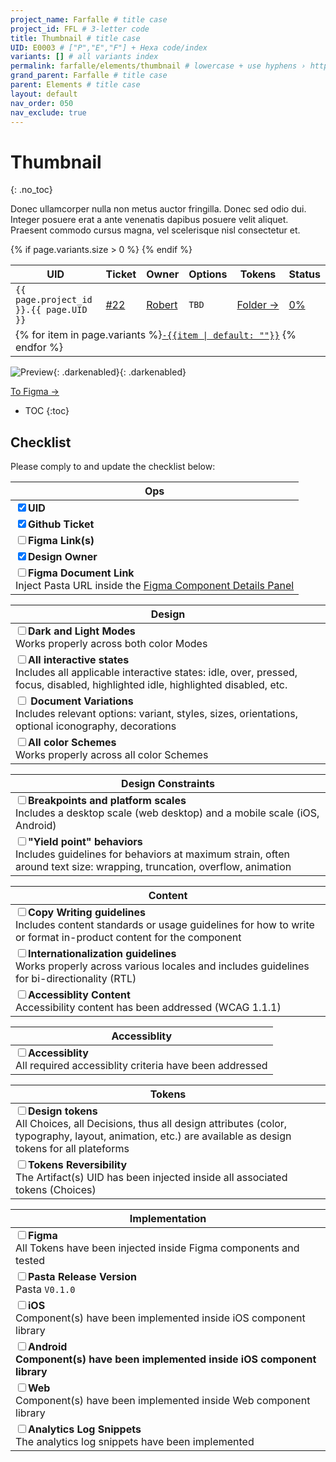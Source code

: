 ```yaml
---
project_name: Farfalle # title case
project_id: FFL # 3-letter code
title: Thumbnail # title case
UID: E0003 # ["P","E","F"] + Hexa code/index
variants: [] # all variants index
permalink: farfalle/elements/thumbnail # lowercase + use hyphens › https://tinyurl.com/27kmc4rb
grand_parent: Farfalle # title case
parent: Elements # title case
layout: default
nav_order: 050
nav_exclude: true
---
```


<!-- Set the choices and nomenclature for token naming -->
<!-- ⚠️ WARNING: NEVER USE COMMENTS INSIDE SCRIPT TAGS -->
<script>
  const superChoices =  {
    "dimensions": {
      "breakpoints": {
        "options": {
          "s": {
            "value": 480
          },
          "m": {
            "value": 768
          },
          "l": {
            "value": 1024
          },
          "xl": {
            "value": 1920
          }
        },
        "description": "",
        "type": "other",
        "kingdom": "TKUI_C",
        "category": "breakpoints",
        "group": "breakpoints"
      },
      "factors": {
        "options": {
          "F1": {
            "value": 1
          },
          "F2": {
            "value": 1
          },
          "F3": {
            "value": 1
          },
          "F4": {
            "value": 1
          },
          "F5": {
            "value": 2
          }
        },
        "description": "",
        "type": "other",
        "kingdom": "TKUI_C",
        "category": "factors",
        "group": "factors"
      },
      "scale": {
        "value": {
          "base": 2,
          "ratio": 2,
          "baseIndex": 400,
          "scaleStems": ["geoA" , "arithA", "arithB"]
        },
        "description": "",
        "type": "other",
        "kingdom": "TKUI_M",
        "category": "scales",
        "group": "scales"
      },
      "spaces": {
        "options": {
          "none": {
            "value": 0
          },
          "xs": {
            "value": "YPL.FFL.TKUI_M.scales.arithA.200"
          },
          "s": {
            "value": "YPL.FFL.TKUI_M.scales.arithA.400"
          },
          "sm": {
            "value": "YPL.FFL.TKUI_M.scales.arithA.600"
          },
          "m": {
            "value": "YPL.FFL.TKUI_M.scales.arithA.800"
          },
          "ml": {
            "value": "YPL.FFL.TKUI_M.scales.arithA.1000"
          },
          "l": {
            "value": "YPL.FFL.TKUI_M.scales.arithA.1200"
          },
          "xl": {
            "value": "YPL.FFL.TKUI_M.scales.arithA.1600"
          },
          "xxl": {
            "value": "YPL.FFL.TKUI_M.scales.arithA.1800"
          }
        },
        "description": "",
        "type": "spacing",
        "kingdom": "TKUI_C",
        "category": "spaces",
        "group": "spaces"
      },
      "staticSizes": {
        "options": {
          "nano": {
            "000": {
              "value": 0
            },
            "100": {
              "value": 1
            },
            "200": {
              "value": 2
            },
            "300": {
              "value": 3
            },
            "400": {
              "value": 4
            }
          },
          "micro": {
            "100": {
              "value": "YPL.FFL.TKUI_M.scales.arithA.100"
            },
            "200": {
              "value": "YPL.FFL.TKUI_M.scales.arithA.200"
            },
            "300": {
              "value": "YPL.FFL.TKUI_M.scales.arithA.300"
            },
            "400": {
              "value": "YPL.FFL.TKUI_M.scales.arithA.400"
            },
            "500": {
              "value": "YPL.FFL.TKUI_M.scales.arithA.500"
            },
            "600": {
              "value": "YPL.FFL.TKUI_M.scales.arithA.600"
            },
            "700": {
              "value": "YPL.FFL.TKUI_M.scales.arithA.700"
            },
            "800": {
              "value": "YPL.FFL.TKUI_M.scales.arithA.800"
            },
            "900": {
              "value": "YPL.FFL.TKUI_M.scales.arithA.900"
            },
            "1000": {
              "value": "YPL.FFL.TKUI_M.scales.arithA.1000"
            },
            "1100": {
              "value": "YPL.FFL.TKUI_M.scales.arithA.1100"
            },
            "1200": {
              "value": "YPL.FFL.TKUI_M.scales.arithA.1200"
            },
            "1300": {
              "value": "YPL.FFL.TKUI_M.scales.arithA.1300"
            },
            "1400": {
              "value": "YPL.FFL.TKUI_M.scales.arithA.1400"
            },
            "1500": {
              "value": "YPL.FFL.TKUI_M.scales.arithA.1500"
            },
            "1600": {
              "value": "YPL.FFL.TKUI_M.scales.arithA.1600"
            }
          },
          "macro": {
            "100": {
              "value": "YPL.FFL.TKUI_M.scales.arithB.100"
            },
            "200": {
              "value": "YPL.FFL.TKUI_M.scales.arithB.200"
            },
            "300": {
              "value": "YPL.FFL.TKUI_M.scales.arithB.300"
            },
            "400": {
              "value": "YPL.FFL.TKUI_M.scales.arithB.700"
            },
            "500": {
              "value": "YPL.FFL.TKUI_M.scales.arithB.1200"
            },
            "600": {
              "value": "YPL.FFL.TKUI_M.scales.arithB.1500"
            },
            "700": {
              "value": "YPL.FFL.TKUI_M.scales.arithB.2600"
            },
            "800": {
              "value": "YPL.FFL.TKUI_M.scales.arithB.2800"
            },
            "900": {
              "value": "YPL.FFL.TKUI_M.scales.arithB.3100"
            },
            "1000": {
              "value": "YPL.FFL.TKUI_M.scales.arithB.4700"
            },
            "1100": {
              "value": "YPL.FFL.TKUI_M.scales.arithB.6300"
            }
          }
        },
        "description": "",
        "type": "sizing",
        "kingdom": "TKUI_C",
        "category": "sizes",
        "group": "staticSizes"
      }
    },
    "typography": {},
    "color": {}
  };

  const nomenclatureOptions = {
    namespace: 'YPL',
    project: '{{ page.project_id }}'
  };

  const overrideOptions = {
    "YPL.FFL.TKUI_M.scales.arithA.2000": {
      "value": 40,
      "description": "",
      "type": "other",
      "group": "scales"
    },
    "YPL.FFL.TKUI_C.sizes.micro.1700": {
      "value": "YPL.FFL.TKUI_M.scales.arithA.2000",
      "description": "",
      "type": "sizing",
      "group": "sizes"
    },
    "YPL.FFL.TKUI_C.percents.s": {
      "value": 0.33,
      "description": "",
      "type": "sizing",
      "group": "percents"
    },
    "YPL.FFL.TKUI_C.percents.m": {
      "value": 0.50,
      "description": "",
      "type": "sizing",
      "group": "percents"
    },
    "YPL.FFL.TKUI_C.percents.ml": {
      "value": 0.66,
      "description": "",
      "type": "sizing",
      "group": "percents"
    },
    "YPL.FFL.TKUI_C.percents.l": {
      "value": 0.75,
      "description": "",
      "type": "sizing",
      "group": "percents"
    },
    "YPL.FFL.TKUI_C.percents.xl": {
      "value": 0.85,
      "description": "",
      "type": "sizing",
      "group": "percents"
    },
    "YPL.FFL.TKUI_C.percents.full": {
      "value": 1,
      "description": "",
      "type": "sizing",
      "group": "percents"
    },
    "YPL.TEST.textSizeFactor": {
      "value": 1,
      "description": "Inject this factor into Typography Sizes Choices. It's used to blow font sizes up to test compliancy with WCAG 1.4.4 · Remove it once in β release",
      "type": "test"
    },
    "YPL.FFL.TKUI_C.colors.white": {
      "value": "#ffffff",
      "description": "",
      "type": "color",
      "group": "colors"
    },
    "YPL.FFL.TKUI_C.colors.black": {
      "value": "#000000",
      "description": "",
      "type": "color",
      "group": "colors"
    },
    "YPL.FFL.TKUI_C.colors.grey.100": {
      "value": "#f5f5f5",
      "description": "",
      "type": "color",
      "group": "colors"
    },
    "YPL.FFL.TKUI_C.colors.grey.200": {
      "value": "#E3E3E3",
      "description": "",
      "type": "color",
      "group": "colors"
    },
    "YPL.FFL.TKUI_C.colors.grey.300": {
      "value": "#BABABA",
      "description": "",
      "type": "color",
      "group": "colors"
    },
    "YPL.FFL.TKUI_C.colors.grey.500": {
      "value": "#707070",
      "description": "",
      "type": "color",
      "group": "colors"
    },
    "YPL.FFL.TKUI_C.colors.grey.700": {
      "value": "#4A4A4A",
      "description": "",
      "type": "color",
      "group": "colors"
    },
    "YPL.FFL.TKUI_C.colors.grey.900": {
      "value": "#242424",
      "description": "",
      "type": "color",
      "group": "colors"
    },
    "YPL.FFL.TKUI_C.colors.teal.300": {
      "value": "#4BB9B3",
      "description": "",
      "type": "color",
      "group": "colors"
    },
    "YPL.FFL.TKUI_C.colors.teal.400": {
      "value": "#3A9691",
      "description": "",
      "type": "color",
      "group": "colors"
    },
    "YPL.FFL.TKUI_C.colors.teal.500": {
      "value": "#2C726E",
      "description": "",
      "type": "color",
      "group": "colors"
    },
    "YPL.FFL.TKUI_C.colors.orange.300": {
      "value": "#E77F4B",
      "description": "",
      "type": "color",
      "group": "colors"
    },
    "YPL.FFL.TKUI_C.colors.orange.400": {
      "value": "#E05F1F",
      "description": "",
      "type": "color",
      "group": "colors"
    },
    "YPL.FFL.TKUI_C.colors.orange.500": {
      "value": "#B44B18",
      "description": "",
      "type": "color",
      "group": "colors"
    },
    "YPL.FFL.TKUI_C.gradients.overlay.black.BL_TR": {
      "value": "linear-gradient(64deg, YPL.FFL.TKUI_C.colors.black 0%, YPL.FFL.TKUI_C.colors.black 100%)",
      "description": "",
      "type": "color",
      "group": "gradients"
    },
    "YPL.FFL.TKUI_C.gradients.overlay.black.TL_BR": {
      "value": "linear-gradient(116deg, YPL.FFL.TKUI_C.colors.black 0%, YPL.FFL.TKUI_C.colors.black 100%)",
      "description": "",
      "type": "color",
      "group": "gradients"
    },
    "YPL.FFL.TKUI_C.typo.europa.familyName.light": {
      "value": "Europa-Light",
      "description": "",
      "type": "fontFamilies",
      "group": "typo"
    },
    "YPL.FFL.TKUI_C.typo.europa.familyName.regular": {
      "value": "Europa-Regular",
      "description": "",
      "type": "fontFamilies",
      "group": "typo"
    },
    "YPL.FFL.TKUI_C.typo.europa.familyName.bold": {
      "value": "Europa-Bold",
      "description": "",
      "type": "fontFamilies",
      "group": "typo"
    },
    "YPL.FFL.TKUI_C.typo.europa.leadingRatio.s": {
      "value": 1.2,
      "description": "",
      "type": "lineHeights",
      "group": "typo"
    },
    "YPL.FFL.TKUI_C.typo.europa.leadingRatio.m": {
      "value": 1.4,
      "description": "",
      "type": "lineHeights",
      "group": "typo"
    },
    "YPL.FFL.TKUI_C.typo.europa.leadingRatio.l": {
      "value": 1.5,
      "description": "",
      "type": "lineHeights",
      "group": "typo"
    },
    "YPL.FFL.TKUI_M.typo.europa.eyebrow.regular.size": {
      "value": "YPL.FFL.TKUI_C.sizes.micro.600 * YPL.TEST.textSizeFactor",
      "description": "",
      "type": "fontSizes",
      "group": "typo"
    },
    "YPL.FFL.TKUI_M.typo.europa.eyebrow.small.size": {
      "value": "YPL.FFL.TKUI_C.sizes.micro.500 * YPL.TEST.textSizeFactor",
      "description": "",
      "type": "fontSizes",
      "group": "typo"
    },
    "YPL.FFL.TKUI_M.typo.europa.caption.regular.size": {
      "value": "YPL.FFL.TKUI_C.sizes.micro.600 * YPL.TEST.textSizeFactor",
      "description": "",
      "type": "fontSizes",
      "group": "typo"
    },
    "YPL.FFL.TKUI_M.typo.europa.caption.strong.size": {
      "value": "YPL.FFL.TKUI_C.sizes.micro.600 * YPL.TEST.textSizeFactor",
      "description": "",
      "type": "fontSizes",
      "group": "typo"
    },
    "YPL.FFL.TKUI_M.typo.europa.ps.regular.size": {
      "value": "YPL.FFL.TKUI_C.sizes.micro.700 * YPL.TEST.textSizeFactor",
      "description": "",
      "type": "fontSizes",
      "group": "typo"
    },
    "YPL.FFL.TKUI_M.typo.europa.ps.strong.size": {
      "value": "YPL.FFL.TKUI_C.sizes.micro.700 * YPL.TEST.textSizeFactor",
      "description": "",
      "type": "fontSizes",
      "group": "typo"
    },
    "YPL.FFL.TKUI_M.typo.europa.p.regular.size": {
      "value": "YPL.FFL.TKUI_C.sizes.micro.800 * YPL.TEST.textSizeFactor",
      "description": "",
      "type": "fontSizes",
      "group": "typo"
    },
    "YPL.FFL.TKUI_M.typo.europa.p.strong.size": {
      "value": "YPL.FFL.TKUI_C.sizes.micro.800 * YPL.TEST.textSizeFactor",
      "description": "",
      "type": "fontSizes",
      "group": "typo"
    },
    "YPL.FFL.TKUI_M.typo.europa.h8.size": {
      "value": "YPL.FFL.TKUI_C.sizes.micro.700 * YPL.TEST.textSizeFactor",
      "description": "",
      "type": "fontSizes",
      "group": "typo"
    },
    "YPL.FFL.TKUI_M.typo.europa.h7.size": {
      "value": "YPL.FFL.TKUI_C.sizes.micro.900 * YPL.TEST.textSizeFactor",
      "description": "",
      "type": "fontSizes",
      "group": "typo"
    },
    "YPL.FFL.TKUI_M.typo.europa.h6.size": {
      "value": "YPL.FFL.TKUI_C.sizes.micro.1000 * YPL.TEST.textSizeFactor",
      "description": "",
      "type": "fontSizes",
      "group": "typo"
    },
    "YPL.FFL.TKUI_M.typo.europa.h5.size": {
      "value": "YPL.FFL.TKUI_C.sizes.micro.1200 * YPL.TEST.textSizeFactor",
      "description": "",
      "type": "fontSizes",
      "group": "typo"
    },
    "YPL.FFL.TKUI_M.typo.europa.h4.size": {
      "value": "YPL.FFL.TKUI_C.sizes.micro.1400 * YPL.TEST.textSizeFactor",
      "description": "",
      "type": "fontSizes",
      "group": "typo"
    },
    "YPL.FFL.TKUI_M.typo.europa.h3.size": {
      "value": "YPL.FFL.TKUI_C.sizes.micro.1600 * YPL.TEST.textSizeFactor",
      "description": "",
      "type": "fontSizes",
      "group": "typo"
    },
    "YPL.FFL.TKUI_M.typo.europa.h2.size": {
      "value": "YPL.FFL.TKUI_C.sizes.micro.1700 * YPL.TEST.textSizeFactor",
      "description": "",
      "type": "fontSizes",
      "group": "typo"
    },
    "YPL.FFL.TKUI_M.typo.europa.h1.size": {
      "value": "YPL.FFL.TKUI_C.sizes.macro.200 * YPL.TEST.textSizeFactor",
      "description": "",
      "type": "fontSizes",
      "group": "typo"
    },
    "YPL.FFL.TKUI_M.typo.europa.eyebrow.regular.leading": {
      "value": 18,
      "description": "FIXME",
      "type": "lineHeights",
      "group": "typo"
    },
    "YPL.FFL.TKUI_M.typo.europa.eyebrow.small.leading": {
      "value": 14,
      "description": "FIXME",
      "type": "lineHeights",
      "group": "typo"
    },
    "YPL.FFL.TKUI_M.typo.europa.caption.regular.leading": {
      "value": 18,
      "description": "FIXME",
      "type": "lineHeights",
      "group": "typo"
    },
    "YPL.FFL.TKUI_M.typo.europa.caption.strong.leading": {
      "value": 18,
      "description": "FIXME",
      "type": "lineHeights",
      "group": "typo"
    },
    "YPL.FFL.TKUI_M.typo.europa.ps.regular.leading": {
      "value": "YPL.FFL.TKUI_C.sizes.micro.700 * YPL.FFL.TKUI_C.typo.europa.leadingRatio.s",
      "description": "",
      "type": "lineHeights",
      "group": "typo"
    },
    "YPL.FFL.TKUI_M.typo.europa.ps.strong.leading": {
      "value": "YPL.FFL.TKUI_C.sizes.micro.700 * YPL.FFL.TKUI_C.typo.europa.leadingRatio.s",
      "description": "",
      "type": "lineHeights",
      "group": "typo"
    },
    "YPL.FFL.TKUI_M.typo.europa.p.regular.leading": {
      "value": "YPL.FFL.TKUI_C.sizes.micro.800 * YPL.FFL.TKUI_C.typo.europa.leadingRatio.s",
      "description": "",
      "type": "lineHeights",
      "group": "typo"
    },
    "YPL.FFL.TKUI_M.typo.europa.p.strong.leading": {
      "value": "YPL.FFL.TKUI_C.sizes.micro.800 * YPL.FFL.TKUI_C.typo.europa.leadingRatio.s",
      "description": "",
      "type": "lineHeights",
      "group": "typo"
    },
    "YPL.FFL.TKUI_M.typo.europa.h8.leading": {
      "value": "YPL.FFL.TKUI_C.sizes.micro.700 * YPL.FFL.TKUI_C.typo.europa.leadingRatio.s",
      "description": "",
      "type": "lineHeights",
      "group": "typo"
    },
    "YPL.FFL.TKUI_M.typo.europa.h7.leading": {
      "value": "YPL.FFL.TKUI_C.sizes.micro.900 * YPL.FFL.TKUI_C.typo.europa.leadingRatio.s",
      "description": "",
      "type": "lineHeights",
      "group": "typo"
    },
    "YPL.FFL.TKUI_M.typo.europa.h6.leading": {
      "value": "YPL.FFL.TKUI_C.sizes.micro.1000 * YPL.FFL.TKUI_C.typo.europa.leadingRatio.s",
      "description": "",
      "type": "lineHeights",
      "group": "typo"
    },
    "YPL.FFL.TKUI_M.typo.europa.h5.leading": {
      "value": "YPL.FFL.TKUI_C.sizes.micro.1200 * YPL.FFL.TKUI_C.typo.europa.leadingRatio.s",
      "description": "",
      "type": "lineHeights",
      "group": "typo"
    },
    "YPL.FFL.TKUI_M.typo.europa.h4.leading": {
      "value": "YPL.FFL.TKUI_C.sizes.micro.1400 * YPL.FFL.TKUI_C.typo.europa.leadingRatio.s",
      "description": "",
      "type": "lineHeights",
      "group": "typo"
    },
    "YPL.FFL.TKUI_M.typo.europa.h3.leading": {
      "value": "YPL.FFL.TKUI_C.sizes.micro.1600 * YPL.FFL.TKUI_C.typo.europa.leadingRatio.s",
      "description": "",
      "type": "lineHeights",
      "group": "typo"
    },
    "YPL.FFL.TKUI_M.typo.europa.h2.leading": {
      "value": 41.6,
      "description": "FIXME",
      "type": "lineHeights",
      "group": "typo"
    },
    "YPL.FFL.TKUI_M.typo.europa.h1.leading": {
      "value": 50.4,
      "description": "FIXME",
      "type": "lineHeights",
      "group": "typo"
    },
    "YPL.FFL.TKUI_M.typo.europa.eyebrow.regular.paragraphSpacing": {
      "value": 0,
      "description": "FIXME",
      "type": "paragraphSpacing",
      "group": "typo"
    },
    "YPL.FFL.TKUI_M.typo.europa.eyebrow.small.paragraphSpacing": {
      "value": 0,
      "description": "FIXME",
      "type": "paragraphSpacing",
      "group": "typo"
    },
    "YPL.FFL.TKUI_M.typo.europa.caption.regular.paragraphSpacing": {
      "value": 0,
      "description": "FIXME",
      "type": "paragraphSpacing",
      "group": "typo"
    },
    "YPL.FFL.TKUI_M.typo.europa.caption.strong.paragraphSpacing": {
      "value": 0,
      "description": "FIXME",
      "type": "paragraphSpacing",
      "group": "typo"
    },
    "YPL.FFL.TKUI_M.typo.europa.ps.regular.paragraphSpacing": {
      "value": 7.56,
      "description": "FIXME",
      "type": "paragraphSpacing",
      "group": "typo"
    },
    "YPL.FFL.TKUI_M.typo.europa.ps.strong.paragraphSpacing": {
      "value": 7.56,
      "description": "FIXME",
      "type": "paragraphSpacing",
      "group": "typo"
    },
    "YPL.FFL.TKUI_M.typo.europa.p.regular.paragraphSpacing": {
      "value": 8.64,
      "description": "FIXME",
      "type": "paragraphSpacing",
      "group": "typo"
    },
    "YPL.FFL.TKUI_M.typo.europa.p.strong.paragraphSpacing": {
      "value": 8.64,
      "description": "FIXME",
      "type": "paragraphSpacing",
      "group": "typo"
    },
    "YPL.FFL.TKUI_M.typo.europa.h8.paragraphSpacing": {
      "value": 7.56,
      "description": "FIXME",
      "type": "paragraphSpacing",
      "group": "typo"
    },
    "YPL.FFL.TKUI_M.typo.europa.h7.paragraphSpacing": {
      "value": 9.72,
      "description": "FIXME",
      "type": "paragraphSpacing",
      "group": "typo"
    },
    "YPL.FFL.TKUI_M.typo.europa.h6.paragraphSpacing": {
      "value": 10.8,
      "description": "FIXME",
      "type": "paragraphSpacing",
      "group": "typo"
    },
    "YPL.FFL.TKUI_M.typo.europa.h5.paragraphSpacing": {
      "value": 12.96,
      "description": "FIXME",
      "type": "paragraphSpacing",
      "group": "typo"
    },
    "YPL.FFL.TKUI_M.typo.europa.h4.paragraphSpacing": {
      "value": 15.12,
      "description": "FIXME",
      "type": "paragraphSpacing",
      "group": "typo"
    },
    "YPL.FFL.TKUI_M.typo.europa.h3.paragraphSpacing": {
      "value": 17.28,
      "description": "FIXME",
      "type": "paragraphSpacing",
      "group": "typo"
    },
    "YPL.FFL.TKUI_M.typo.europa.h2.paragraphSpacing": {
      "value": 23.12,
      "description": "FIXME",
      "type": "paragraphSpacing",
      "group": "typo"
    },
    "YPL.FFL.TKUI_M.typo.europa.h1.paragraphSpacing": {
      "value": 22.68,
      "description": "FIXME",
      "type": "paragraphSpacing",
      "group": "typo"
    },
    "YPL.FFL.TKUI_M.typo.europa.eyebrow.regular.tracking": {
      "value": "10%",
      "description": "FIXME",
      "type": "letterSpacing",
      "group": "typo"
    },
    "YPL.FFL.TKUI_M.typo.europa.eyebrow.small.tracking": {
      "value": "10%",
      "description": "FIXME",
      "type": "letterSpacing",
      "group": "typo"
    },
    "YPL.FFL.TKUI_M.typo.europa.caption.regular.tracking": {
      "value": "-2%",
      "description": "FIXME",
      "type": "letterSpacing",
      "group": "typo"
    },
    "YPL.FFL.TKUI_M.typo.europa.caption.strong.tracking": {
      "value": "-2%",
      "description": "FIXME",
      "type": "letterSpacing",
      "group": "typo"
    },
    "YPL.FFL.TKUI_M.typo.europa.ps.regular.tracking": {
      "value": "-2%",
      "description": "FIXME",
      "type": "letterSpacing",
      "group": "typo"
    },
    "YPL.FFL.TKUI_M.typo.europa.ps.strong.tracking": {
      "value": "-2%",
      "description": "FIXME",
      "type": "letterSpacing",
      "group": "typo"
    },
    "YPL.FFL.TKUI_M.typo.europa.p.regular.tracking": {
      "value": "-2%",
      "description": "FIXME",
      "type": "letterSpacing",
      "group": "typo"
    },
    "YPL.FFL.TKUI_M.typo.europa.p.strong.tracking": {
      "value": "-2%",
      "description": "FIXME",
      "type": "letterSpacing",
      "group": "typo"
    },
    "YPL.FFL.TKUI_M.typo.europa.h8.tracking": {
      "value": "3.5%",
      "description": "FIXME",
      "type": "letterSpacing",
      "group": "typo"
    },
    "YPL.FFL.TKUI_M.typo.europa.h7.tracking": {
      "value": "0%",
      "description": "FIXME",
      "type": "letterSpacing",
      "group": "typo"
    },
    "YPL.FFL.TKUI_M.typo.europa.h6.tracking": {
      "value": "0%",
      "description": "FIXME",
      "type": "letterSpacing",
      "group": "typo"
    },
    "YPL.FFL.TKUI_M.typo.europa.h5.tracking": {
      "value": "-1%",
      "description": "FIXME",
      "type": "letterSpacing",
      "group": "typo"
    },
    "YPL.FFL.TKUI_M.typo.europa.h4.tracking": {
      "value": "-1%",
      "description": "FIXME",
      "type": "letterSpacing",
      "group": "typo"
    },
    "YPL.FFL.TKUI_M.typo.europa.h3.tracking": {
      "value": "-2%",
      "description": "FIXME",
      "type": "letterSpacing",
      "group": "typo"
    },
    "YPL.FFL.TKUI_M.typo.europa.h2.tracking": {
      "value": "-2%",
      "description": "FIXME",
      "type": "letterSpacing",
      "group": "typo"
    },
    "YPL.FFL.TKUI_M.typo.europa.h1.tracking": {
      "value": "-2%",
      "description": "FIXME",
      "type": "letterSpacing",
      "group": "typo"
    },
    "YPL.FFL.TKUI_D.F0002-401.HMN_typo_europa-eyebrow.familyName": {
      "value": "YPL.FFL.TKUI_C.typo.europa.familyName.regular",
      "description": "",
      "type": "fontFamilies",
      "group": "typo"
    },
    "YPL.FFL.TKUI_D.F0002-401.HMN_typo_europa-eyebrow.size": {
      "value": "YPL.FFL.TKUI_M.typo.europa.eyebrow.regular.size",
      "description": "",
      "type": "fontSizes",
      "group": "typo"
    },
    "YPL.FFL.TKUI_D.F0002-401.HMN_typo_europa-eyebrow.leading": {
      "value": "YPL.FFL.TKUI_M.typo.europa.eyebrow.regular.leading",
      "description": "",
      "type": "lineHeights",
      "group": "typo"
    },
    "YPL.FFL.TKUI_D.F0002-401.HMN_typo_europa-eyebrow.paragraphSpacing": {
      "value": "YPL.FFl.TKUI_M.typo.europa.eyebrow.regular.paragraphSpacing",
      "description": "",
      "type": "paragraphSpacing",
      "group": "typo"
    },
    "YPL.FFL.TKUI_D.F0002-401.HMN_typo_europa-eyebrow.tracking": {
      "value": "YPL.FFL.TKUI_M.typo.europa.eyebrow.regular.tracking",
      "description": "",
      "type": "letterSpacing",
      "group": "typo"
    },
    "YPL.FFL.TKUI_D.F0002-401.HMN_typo_europa-eyebrow.textAlignHorizontal": {
      "value": "LEFT",
      "description": "",
      "type": "other",
      "group": "typo"
    },
    "YPL.FFL.TKUI_D.F0002-401.HMN_typo_europa-eyebrow.textCase": {
      "value": "ORIGINAL",
      "description": "",
      "type": "other",
      "group": "typo"
    },
    "YPL.FFL.TKUI_D.F0002-401.HMN_typo_europa-eyebrow.textDecoration": {
      "value": "NONE",
      "description": "",
      "type": "other",
      "group": "typo"
    },
    "YPL.FFL.TKUI_D.F0002-401.HMN_typo_europa-eyebrow.color": {
      "value": "YPL.FFL.TKUI_C.colors.black",
      "description": "",
      "type": "other",
      "group": "typo"
    },
    "YPL.FFL.TKUI_D.F0002-402.HMN_typo_europa-eyebrow_small.familyName": {
      "value": "YPL.FFL.TKUI_C.typo.europa.familyName.bold",
      "description": "",
      "type": "fontFamilies",
      "group": "typo"
    },
    "YPL.FFL.TKUI_D.F0002-402.HMN_typo_europa-eyebrow_small.size": {
      "value": "YPL.FFL.TKUI_M.typo.europa.eyebrow.small.size",
      "description": "",
      "type": "fontSizes",
      "group": "typo"
    },
    "YPL.FFL.TKUI_D.F0002-402.HMN_typo_europa-eyebrow_small.leading": {
      "value": "YPL.FFL.TKUI_M.typo.europa.eyebrow.small.leading",
      "description": "",
      "type": "lineHeights",
      "group": "typo"
    },
    "YPL.FFL.TKUI_D.F0002-402.HMN_typo_europa-eyebrow_small.paragraphSpacing": {
      "value": "YPL.FFl.TKUI_M.typo.europa.eyebrow.small.paragraphSpacing",
      "description": "",
      "type": "paragraphSpacing",
      "group": "typo"
    },
    "YPL.FFL.TKUI_D.F0002-402.HMN_typo_europa-eyebrow_small.tracking": {
      "value": "YPL.FFL.TKUI_M.typo.europa.eyebrow.small.tracking",
      "description": "",
      "type": "letterSpacing",
      "group": "typo"
    },
    "YPL.FFL.TKUI_D.F0002-402.HMN_typo_europa-eyebrow_small.textAlignHorizontal": {
      "value": "LEFT",
      "description": "",
      "type": "other",
      "group": "typo"
    },
    "YPL.FFL.TKUI_D.F0002-402.HMN_typo_europa-eyebrow_small.textCase": {
      "value": "ORIGINAL",
      "description": "",
      "type": "other",
      "group": "typo"
    },
    "YPL.FFL.TKUI_D.F0002-402.HMN_typo_europa-eyebrow_small.textDecoration": {
      "value": "NONE",
      "description": "",
      "type": "other",
      "group": "typo"
    },
    "YPL.FFL.TKUI_D.F0002-402.HMN_typo_europa-eyebrow_small.color": {
      "value": "YPL.FFL.TKUI_C.colors.black",
      "description": "",
      "type": "other",
      "group": "typo"
    },
    "YPL.FFL.TKUI_D.F0002-301.HMN_typo_europa-caption_regular.familyName": {
      "value": "YPL.FFL.TKUI_C.typo.europa.familyName.regular",
      "description": "",
      "type": "fontFamilies",
      "group": "typo"
    },
    "YPL.FFL.TKUI_D.F0002-301.HMN_typo_europa-caption_regular.size": {
      "value": "YPL.FFL.TKUI_M.typo.europa.caption.regular.size",
      "description": "",
      "type": "fontSizes",
      "group": "typo"
    },
    "YPL.FFL.TKUI_D.F0002-301.HMN_typo_europa-caption_regular.leading": {
      "value": "YPL.FFL.TKUI_M.typo.europa.caption.regular.leading",
      "description": "",
      "type": "lineHeights",
      "group": "typo"
    },
    "YPL.FFL.TKUI_D.F0002-301.HMN_typo_europa-caption_regular.paragraphSpacing": {
      "value": "YPL.FFl.TKUI_M.typo.europa.caption.regular.paragraphSpacing",
      "description": "",
      "type": "paragraphSpacing",
      "group": "typo"
    },
    "YPL.FFL.TKUI_D.F0002-301.HMN_typo_europa-caption_regular.tracking": {
      "value": "YPL.FFL.TKUI_M.typo.europa.caption.regular.tracking",
      "description": "",
      "type": "letterSpacing",
      "group": "typo"
    },
    "YPL.FFL.TKUI_D.F0002-301.HMN_typo_europa-caption_regular.textAlignHorizontal": {
      "value": "LEFT",
      "description": "",
      "type": "other",
      "group": "typo"
    },
    "YPL.FFL.TKUI_D.F0002-301.HMN_typo_europa-caption_regular.textCase": {
      "value": "ORIGINAL",
      "description": "",
      "type": "other",
      "group": "typo"
    },
    "YPL.FFL.TKUI_D.F0002-301.HMN_typo_europa-caption_regular.textDecoration": {
      "value": "NONE",
      "description": "",
      "type": "other",
      "group": "typo"
    },
    "YPL.FFL.TKUI_D.F0002-301.HMN_typo_europa-caption_regular.color": {
      "value": "YPL.FFL.TKUI_C.colors.black",
      "description": "",
      "type": "other",
      "group": "typo"
    },
    "YPL.FFL.TKUI_D.F0002-302.HMN_typo_europa-caption_strong.familyName": {
      "value": "YPL.FFL.TKUI_C.typo.europa.familyName.bold",
      "description": "",
      "type": "fontFamilies",
      "group": "typo"
    },
    "YPL.FFL.TKUI_D.F0002-302.HMN_typo_europa-caption_strong.size": {
      "value": "YPL.FFL.TKUI_M.typo.europa.caption.strong.size",
      "description": "",
      "type": "fontSizes",
      "group": "typo"
    },
    "YPL.FFL.TKUI_D.F0002-302.HMN_typo_europa-caption_strong.leading": {
      "value": "YPL.FFL.TKUI_M.typo.europa.caption.strong.leading",
      "description": "",
      "type": "lineHeights",
      "group": "typo"
    },
    "YPL.FFL.TKUI_D.F0002-302.HMN_typo_europa-caption_strong.paragraphSpacing": {
      "value": "YPL.FFl.TKUI_M.typo.europa.caption.strong.paragraphSpacing",
      "description": "",
      "type": "paragraphSpacing",
      "group": "typo"
    },
    "YPL.FFL.TKUI_D.F0002-302.HMN_typo_europa-caption_strong.tracking": {
      "value": "YPL.FFL.TKUI_M.typo.europa.caption.strong.tracking",
      "description": "",
      "type": "letterSpacing",
      "group": "typo"
    },
    "YPL.FFL.TKUI_D.F0002-302.HMN_typo_europa-caption_strong.textAlignHorizontal": {
      "value": "LEFT",
      "description": "",
      "type": "other",
      "group": "typo"
    },
    "YPL.FFL.TKUI_D.F0002-302.HMN_typo_europa-caption_strong.textCase": {
      "value": "ORIGINAL",
      "description": "",
      "type": "other",
      "group": "typo"
    },
    "YPL.FFL.TKUI_D.F0002-302.HMN_typo_europa-caption_strong.textDecoration": {
      "value": "NONE",
      "description": "",
      "type": "other",
      "group": "typo"
    },
    "YPL.FFL.TKUI_D.F0002-302.HMN_typo_europa-caption_strong.color": {
      "value": "YPL.FFL.TKUI_C.colors.black",
      "description": "",
      "type": "other",
      "group": "typo"
    },
    "YPL.FFL.TKUI_D.F0002-103.HMN_typo_europa-p_s_regular.familyName": {
      "value": "YPL.FFL.TKUI_C.typo.europa.familyName.regular",
      "description": "",
      "type": "fontFamilies",
      "group": "typo"
    },
    "YPL.FFL.TKUI_D.F0002-103.HMN_typo_europa-p_s_regular.size": {
      "value": "YPL.FFL.TKUI_M.typo.europa.ps.regular.size",
      "description": "",
      "type": "fontSizes",
      "group": "typo"
    },
    "YPL.FFL.TKUI_D.F0002-103.HMN_typo_europa-p_s_regular.leading": {
      "value": "YPL.FFL.TKUI_M.typo.europa.ps.regular.leading",
      "description": "",
      "type": "lineHeights",
      "group": "typo"
    },
    "YPL.FFL.TKUI_D.F0002-103.HMN_typo_europa-p_s_regular.paragraphSpacing": {
      "value": "YPL.FFl.TKUI_M.typo.europa.ps.regular.paragraphSpacing",
      "description": "",
      "type": "paragraphSpacing",
      "group": "typo"
    },
    "YPL.FFL.TKUI_D.F0002-103.HMN_typo_europa-p_s_regular.tracking": {
      "value": "YPL.FFL.TKUI_M.typo.europa.ps.regular.tracking",
      "description": "",
      "type": "letterSpacing",
      "group": "typo"
    },
    "YPL.FFL.TKUI_D.F0002-103.HMN_typo_europa-p_s_regular.textAlignHorizontal": {
      "value": "LEFT",
      "description": "",
      "type": "other",
      "group": "typo"
    },
    "YPL.FFL.TKUI_D.F0002-103.HMN_typo_europa-p_s_regular.textCase": {
      "value": "ORIGINAL",
      "description": "",
      "type": "other",
      "group": "typo"
    },
    "YPL.FFL.TKUI_D.F0002-103.HMN_typo_europa-p_s_regular.textDecoration": {
      "value": "NONE",
      "description": "",
      "type": "other",
      "group": "typo"
    },
    "YPL.FFL.TKUI_D.F0002-103.HMN_typo_europa-p_s_regular.color": {
      "value": "YPL.FFL.TKUI_C.colors.black",
      "description": "",
      "type": "other",
      "group": "typo"
    },
    "YPL.FFL.TKUI_D.F0002-104.HMN_typo_europa-p_s_strong.familyName": {
      "value": "YPL.FFL.TKUI_C.typo.europa.familyName.bold",
      "description": "",
      "type": "fontFamilies",
      "group": "typo"
    },
    "YPL.FFL.TKUI_D.F0002-104.HMN_typo_europa-p_s_strong.size": {
      "value": "YPL.FFL.TKUI_M.typo.europa.ps.strong.size",
      "description": "",
      "type": "fontSizes",
      "group": "typo"
    },
    "YPL.FFL.TKUI_D.F0002-104.HMN_typo_europa-p_s_strong.leading": {
      "value": "YPL.FFL.TKUI_M.typo.europa.ps.strong.leading",
      "description": "",
      "type": "lineHeights",
      "group": "typo"
    },
    "YPL.FFL.TKUI_D.F0002-104.HMN_typo_europa-p_s_strong.paragraphSpacing": {
      "value": "YPL.FFl.TKUI_M.typo.europa.ps.strong.paragraphSpacing",
      "description": "",
      "type": "paragraphSpacing",
      "group": "typo"
    },
    "YPL.FFL.TKUI_D.F0002-104.HMN_typo_europa-p_s_strong.tracking": {
      "value": "YPL.FFL.TKUI_M.typo.europa.ps.strong.tracking",
      "description": "",
      "type": "letterSpacing",
      "group": "typo"
    },
    "YPL.FFL.TKUI_D.F0002-104.HMN_typo_europa-p_s_strong.textAlignHorizontal": {
      "value": "LEFT",
      "description": "",
      "type": "other",
      "group": "typo"
    },
    "YPL.FFL.TKUI_D.F0002-104.HMN_typo_europa-p_s_strong.textCase": {
      "value": "ORIGINAL",
      "description": "",
      "type": "other",
      "group": "typo"
    },
    "YPL.FFL.TKUI_D.F0002-104.HMN_typo_europa-p_s_strong.textDecoration": {
      "value": "NONE",
      "description": "",
      "type": "other",
      "group": "typo"
    },
    "YPL.FFL.TKUI_D.F0002-104.HMN_typo_europa-p_s_strong.color": {
      "value": "YPL.FFL.TKUI_C.colors.black",
      "description": "",
      "type": "other",
      "group": "typo"
    },
    "YPL.FFL.TKUI_D.F0002-101.HMN_typo_europa-p_regular.familyName": {
      "value": "YPL.FFL.TKUI_C.typo.europa.familyName.regular",
      "description": "",
      "type": "fontFamilies",
      "group": "typo"
    },
    "YPL.FFL.TKUI_D.F0002-101.HMN_typo_europa-p_regular.size": {
      "value": "YPL.FFL.TKUI_M.typo.europa.p.regular.size",
      "description": "",
      "type": "fontSizes",
      "group": "typo"
    },
    "YPL.FFL.TKUI_D.F0002-101.HMN_typo_europa-p_regular.leading": {
      "value": "YPL.FFL.TKUI_M.typo.europa.p.regular.leading",
      "description": "",
      "type": "lineHeights",
      "group": "typo"
    },
    "YPL.FFL.TKUI_D.F0002-101.HMN_typo_europa-p_regular.paragraphSpacing": {
      "value": "YPL.FFl.TKUI_M.typo.europa.p.regular.paragraphSpacing",
      "description": "",
      "type": "paragraphSpacing",
      "group": "typo"
    },
    "YPL.FFL.TKUI_D.F0002-101.HMN_typo_europa-p_regular.tracking": {
      "value": "YPL.FFL.TKUI_M.typo.europa.p.regular.tracking",
      "description": "",
      "type": "letterSpacing",
      "group": "typo"
    },
    "YPL.FFL.TKUI_D.F0002-101.HMN_typo_europa-p_regular.textAlignHorizontal": {
      "value": "LEFT",
      "description": "",
      "type": "other",
      "group": "typo"
    },
    "YPL.FFL.TKUI_D.F0002-101.HMN_typo_europa-p_regular.textCase": {
      "value": "ORIGINAL",
      "description": "",
      "type": "other",
      "group": "typo"
    },
    "YPL.FFL.TKUI_D.F0002-101.HMN_typo_europa-p_regular.textDecoration": {
      "value": "NONE",
      "description": "",
      "type": "other",
      "group": "typo"
    },
    "YPL.FFL.TKUI_D.F0002-101.HMN_typo_europa-p_regular.color": {
      "value": "YPL.FFL.TKUI_C.colors.black",
      "description": "",
      "type": "other",
      "group": "typo"
    },
    "YPL.FFL.TKUI_D.F0002-102.HMN_typo_europa-p_strong.familyName": {
      "value": "YPL.FFL.TKUI_C.typo.europa.familyName.bold",
      "description": "",
      "type": "fontFamilies",
      "group": "typo"
    },
    "YPL.FFL.TKUI_D.F0002-102.HMN_typo_europa-p_strong.size": {
      "value": "YPL.FFL.TKUI_M.typo.europa.p.strong.size",
      "description": "",
      "type": "fontSizes",
      "group": "typo"
    },
    "YPL.FFL.TKUI_D.F0002-102.HMN_typo_europa-p_strong.leading": {
      "value": "YPL.FFL.TKUI_M.typo.europa.p.strong.leading",
      "description": "",
      "type": "lineHeights",
      "group": "typo"
    },
    "YPL.FFL.TKUI_D.F0002-102.HMN_typo_europa-p_strong.paragraphSpacing": {
      "value": "YPL.FFl.TKUI_M.typo.europa.p.strong.paragraphSpacing",
      "description": "",
      "type": "paragraphSpacing",
      "group": "typo"
    },
    "YPL.FFL.TKUI_D.F0002-102.HMN_typo_europa-p_strong.tracking": {
      "value": "YPL.FFL.TKUI_M.typo.europa.p.strong.tracking",
      "description": "",
      "type": "letterSpacing",
      "group": "typo"
    },
    "YPL.FFL.TKUI_D.F0002-102.HMN_typo_europa-p_strong.textAlignHorizontal": {
      "value": "LEFT",
      "description": "",
      "type": "other",
      "group": "typo"
    },
    "YPL.FFL.TKUI_D.F0002-102.HMN_typo_europa-p_strong.textCase": {
      "value": "ORIGINAL",
      "description": "",
      "type": "other",
      "group": "typo"
    },
    "YPL.FFL.TKUI_D.F0002-102.HMN_typo_europa-p_strong.textDecoration": {
      "value": "NONE",
      "description": "",
      "type": "other",
      "group": "typo"
    },
    "YPL.FFL.TKUI_D.F0002-102.HMN_typo_europa-p_strong.color": {
      "value": "YPL.FFL.TKUI_C.colors.black",
      "description": "",
      "type": "other",
      "group": "typo"
    },
    "YPL.FFL.TKUI_D.F0002-001.HMN_typo_europa-h1.familyName": {
      "value": "YPL.FFL.TKUI_C.typo.europa.familyName.bold",
      "description": "",
      "type": "fontFamilies",
      "group": "typo"
    },
    "YPL.FFL.TKUI_D.F0002-001.HMN_typo_europa-h1.size": {
      "value": "YPL.FFL.TKUI_M.typo.europa.h1.size",
      "description": "",
      "type": "fontSizes",
      "group": "typo"
    },
    "YPL.FFL.TKUI_D.F0002-001.HMN_typo_europa-h1.leading": {
      "value": "YPL.FFL.TKUI_M.typo.europa.h1.leading",
      "description": "",
      "type": "lineHeights",
      "group": "typo"
    },
    "YPL.FFL.TKUI_D.F0002-001.HMN_typo_europa-h1.paragraphSpacing": {
      "value": "YPL.FFl.TKUI_M.typo.europa.h1.paragraphSpacing",
      "description": "",
      "type": "paragraphSpacing",
      "group": "typo"
    },
    "YPL.FFL.TKUI_D.F0002-001.HMN_typo_europa-h1.tracking": {
      "value": "YPL.FFL.TKUI_M.typo.europa.h1.tracking",
      "description": "",
      "type": "letterSpacing",
      "group": "typo"
    },
    "YPL.FFL.TKUI_D.F0002-001.HMN_typo_europa-h1.textAlignHorizontal": {
      "value": "LEFT",
      "description": "",
      "type": "other",
      "group": "typo"
    },
    "YPL.FFL.TKUI_D.F0002-001.HMN_typo_europa-h1.textCase": {
      "value": "ORIGINAL",
      "description": "",
      "type": "other",
      "group": "typo"
    },
    "YPL.FFL.TKUI_D.F0002-001.HMN_typo_europa-h1.textDecoration": {
      "value": "NONE",
      "description": "",
      "type": "other",
      "group": "typo"
    },
    "YPL.FFL.TKUI_D.F0002-001.HMN_typo_europa-h1.color": {
      "value": "YPL.FFL.TKUI_C.colors.black",
      "description": "",
      "type": "other",
      "group": "typo"
    },
    "YPL.FFL.TKUI_D.F0002-002.HMN_typo_europa-h2.familyName": {
      "value": "YPL.FFL.TKUI_C.typo.europa.familyName.bold",
      "description": "",
      "type": "fontFamilies",
      "group": "typo"
    },
    "YPL.FFL.TKUI_D.F0002-002.HMN_typo_europa-h2.size": {
      "value": "YPL.FFL.TKUI_M.typo.europa.h2.size",
      "description": "",
      "type": "fontSizes",
      "group": "typo"
    },
    "YPL.FFL.TKUI_D.F0002-002.HMN_typo_europa-h2.leading": {
      "value": "YPL.FFL.TKUI_M.typo.europa.h2.leading",
      "description": "",
      "type": "lineHeights",
      "group": "typo"
    },
    "YPL.FFL.TKUI_D.F0002-002.HMN_typo_europa-h2.paragraphSpacing": {
      "value": "YPL.FFl.TKUI_M.typo.europa.h2.paragraphSpacing",
      "description": "",
      "type": "paragraphSpacing",
      "group": "typo"
    },
    "YPL.FFL.TKUI_D.F0002-002.HMN_typo_europa-h2.tracking": {
      "value": "YPL.FFL.TKUI_M.typo.europa.h2.tracking",
      "description": "",
      "type": "letterSpacing",
      "group": "typo"
    },
    "YPL.FFL.TKUI_D.F0002-002.HMN_typo_europa-h2.textAlignHorizontal": {
      "value": "LEFT",
      "description": "",
      "type": "other",
      "group": "typo"
    },
    "YPL.FFL.TKUI_D.F0002-002.HMN_typo_europa-h2.textCase": {
      "value": "ORIGINAL",
      "description": "",
      "type": "other",
      "group": "typo"
    },
    "YPL.FFL.TKUI_D.F0002-002.HMN_typo_europa-h2.textDecoration": {
      "value": "NONE",
      "description": "",
      "type": "other",
      "group": "typo"
    },
    "YPL.FFL.TKUI_D.F0002-002.HMN_typo_europa-h2.color": {
      "value": "YPL.FFL.TKUI_C.colors.black",
      "description": "",
      "type": "other",
      "group": "typo"
    },
    "YPL.FFL.TKUI_D.F0002-003.HMN_typo_europa-h3.familyName": {
      "value": "YPL.FFL.TKUI_C.typo.europa.familyName.bold",
      "description": "",
      "type": "fontFamilies",
      "group": "typo"
    },
    "YPL.FFL.TKUI_D.F0002-003.HMN_typo_europa-h3.size": {
      "value": "YPL.FFL.TKUI_M.typo.europa.h3.size",
      "description": "",
      "type": "fontSizes",
      "group": "typo"
    },
    "YPL.FFL.TKUI_D.F0002-003.HMN_typo_europa-h3.leading": {
      "value": "YPL.FFL.TKUI_M.typo.europa.h3.leading",
      "description": "",
      "type": "lineHeights",
      "group": "typo"
    },
    "YPL.FFL.TKUI_D.F0002-003.HMN_typo_europa-h3.paragraphSpacing": {
      "value": "YPL.FFl.TKUI_M.typo.europa.h3.paragraphSpacing",
      "description": "",
      "type": "paragraphSpacing",
      "group": "typo"
    },
    "YPL.FFL.TKUI_D.F0002-003.HMN_typo_europa-h3.tracking": {
      "value": "YPL.FFL.TKUI_M.typo.europa.h3.tracking",
      "description": "",
      "type": "letterSpacing",
      "group": "typo"
    },
    "YPL.FFL.TKUI_D.F0002-003.HMN_typo_europa-h3.textAlignHorizontal": {
      "value": "LEFT",
      "description": "",
      "type": "other",
      "group": "typo"
    },
    "YPL.FFL.TKUI_D.F0002-003.HMN_typo_europa-h3.textCase": {
      "value": "ORIGINAL",
      "description": "",
      "type": "other",
      "group": "typo"
    },
    "YPL.FFL.TKUI_D.F0002-003.HMN_typo_europa-h3.textDecoration": {
      "value": "NONE",
      "description": "",
      "type": "other",
      "group": "typo"
    },
    "YPL.FFL.TKUI_D.F0002-003.HMN_typo_europa-h3.color": {
      "value": "YPL.FFL.TKUI_C.colors.black",
      "description": "",
      "type": "other",
      "group": "typo"
    },
    "YPL.FFL.TKUI_D.F0002-004.HMN_typo_europa-h4.familyName": {
      "value": "YPL.FFL.TKUI_C.typo.europa.familyName.bold",
      "description": "",
      "type": "fontFamilies",
      "group": "typo"
    },
    "YPL.FFL.TKUI_D.F0002-004.HMN_typo_europa-h4.size": {
      "value": "YPL.FFL.TKUI_M.typo.europa.h4.size",
      "description": "",
      "type": "fontSizes",
      "group": "typo"
    },
    "YPL.FFL.TKUI_D.F0002-004.HMN_typo_europa-h4.leading": {
      "value": "YPL.FFL.TKUI_M.typo.europa.h4.leading",
      "description": "",
      "type": "lineHeights",
      "group": "typo"
    },
    "YPL.FFL.TKUI_D.F0002-004.HMN_typo_europa-h4.paragraphSpacing": {
      "value": "YPL.FFl.TKUI_M.typo.europa.h4.paragraphSpacing",
      "description": "",
      "type": "paragraphSpacing",
      "group": "typo"
    },
    "YPL.FFL.TKUI_D.F0002-004.HMN_typo_europa-h4.tracking": {
      "value": "YPL.FFL.TKUI_M.typo.europa.h4.tracking",
      "description": "",
      "type": "letterSpacing",
      "group": "typo"
    },
    "YPL.FFL.TKUI_D.F0002-004.HMN_typo_europa-h4.textAlignHorizontal": {
      "value": "LEFT",
      "description": "",
      "type": "other",
      "group": "typo"
    },
    "YPL.FFL.TKUI_D.F0002-004.HMN_typo_europa-h4.textCase": {
      "value": "ORIGINAL",
      "description": "",
      "type": "other",
      "group": "typo"
    },
    "YPL.FFL.TKUI_D.F0002-004.HMN_typo_europa-h4.textDecoration": {
      "value": "NONE",
      "description": "",
      "type": "other",
      "group": "typo"
    },
    "YPL.FFL.TKUI_D.F0002-004.HMN_typo_europa-h4.color": {
      "value": "YPL.FFL.TKUI_C.colors.black",
      "description": "",
      "type": "other",
      "group": "typo"
    },
    "YPL.FFL.TKUI_D.F0002-005.HMN_typo_europa-h5.familyName": {
      "value": "YPL.FFL.TKUI_C.typo.europa.familyName.bold",
      "description": "",
      "type": "fontFamilies",
      "group": "typo"
    },
    "YPL.FFL.TKUI_D.F0002-005.HMN_typo_europa-h5.size": {
      "value": "YPL.FFL.TKUI_M.typo.europa.h5.size",
      "description": "",
      "type": "fontSizes",
      "group": "typo"
    },
    "YPL.FFL.TKUI_D.F0002-005.HMN_typo_europa-h5.leading": {
      "value": "YPL.FFL.TKUI_M.typo.europa.h5.leading",
      "description": "",
      "type": "lineHeights",
      "group": "typo"
    },
    "YPL.FFL.TKUI_D.F0002-005.HMN_typo_europa-h5.paragraphSpacing": {
      "value": "YPL.FFl.TKUI_M.typo.europa.h5.paragraphSpacing",
      "description": "",
      "type": "paragraphSpacing",
      "group": "typo"
    },
    "YPL.FFL.TKUI_D.F0002-005.HMN_typo_europa-h5.tracking": {
      "value": "YPL.FFL.TKUI_M.typo.europa.h5.tracking",
      "description": "",
      "type": "letterSpacing",
      "group": "typo"
    },
    "YPL.FFL.TKUI_D.F0002-005.HMN_typo_europa-h5.textAlignHorizontal": {
      "value": "LEFT",
      "description": "",
      "type": "other",
      "group": "typo"
    },
    "YPL.FFL.TKUI_D.F0002-005.HMN_typo_europa-h5.textCase": {
      "value": "ORIGINAL",
      "description": "",
      "type": "other",
      "group": "typo"
    },
    "YPL.FFL.TKUI_D.F0002-005.HMN_typo_europa-h5.textDecoration": {
      "value": "NONE",
      "description": "",
      "type": "other",
      "group": "typo"
    },
    "YPL.FFL.TKUI_D.F0002-005.HMN_typo_europa-h5.color": {
      "value": "YPL.FFL.TKUI_C.colors.black",
      "description": "",
      "type": "other",
      "group": "typo"
    },
    "YPL.FFL.TKUI_D.F0002-006.HMN_typo_europa-h6.familyName": {
      "value": "YPL.FFL.TKUI_C.typo.europa.familyName.bold",
      "description": "",
      "type": "fontFamilies",
      "group": "typo"
    },
    "YPL.FFL.TKUI_D.F0002-006.HMN_typo_europa-h6.size": {
      "value": "YPL.FFL.TKUI_M.typo.europa.h6.size",
      "description": "",
      "type": "fontSizes",
      "group": "typo"
    },
    "YPL.FFL.TKUI_D.F0002-006.HMN_typo_europa-h6.leading": {
      "value": "YPL.FFL.TKUI_M.typo.europa.h6.leading",
      "description": "",
      "type": "lineHeights",
      "group": "typo"
    },
    "YPL.FFL.TKUI_D.F0002-006.HMN_typo_europa-h6.paragraphSpacing": {
      "value": "YPL.FFl.TKUI_M.typo.europa.h6.paragraphSpacing",
      "description": "",
      "type": "paragraphSpacing",
      "group": "typo"
    },
    "YPL.FFL.TKUI_D.F0002-006.HMN_typo_europa-h6.tracking": {
      "value": "YPL.FFL.TKUI_M.typo.europa.h6.tracking",
      "description": "",
      "type": "letterSpacing",
      "group": "typo"
    },
    "YPL.FFL.TKUI_D.F0002-006.HMN_typo_europa-h6.textAlignHorizontal": {
      "value": "LEFT",
      "description": "",
      "type": "other",
      "group": "typo"
    },
    "YPL.FFL.TKUI_D.F0002-006.HMN_typo_europa-h6.textCase": {
      "value": "ORIGINAL",
      "description": "",
      "type": "other",
      "group": "typo"
    },
    "YPL.FFL.TKUI_D.F0002-006.HMN_typo_europa-h6.textDecoration": {
      "value": "NONE",
      "description": "",
      "type": "other",
      "group": "typo"
    },
    "YPL.FFL.TKUI_D.F0002-006.HMN_typo_europa-h6.color": {
      "value": "YPL.FFL.TKUI_C.colors.black",
      "description": "",
      "type": "other",
      "group": "typo"
    },
    "YPL.FFL.TKUI_D.F0002-007.HMN_typo_europa-h7.familyName": {
      "value": "YPL.FFL.TKUI_C.typo.europa.familyName.bold",
      "description": "",
      "type": "fontFamilies",
      "group": "typo"
    },
    "YPL.FFL.TKUI_D.F0002-007.HMN_typo_europa-h7.size": {
      "value": "YPL.FFL.TKUI_M.typo.europa.h7.size",
      "description": "",
      "type": "fontSizes",
      "group": "typo"
    },
    "YPL.FFL.TKUI_D.F0002-007.HMN_typo_europa-h7.leading": {
      "value": "YPL.FFL.TKUI_M.typo.europa.h7.leading",
      "description": "",
      "type": "lineHeights",
      "group": "typo"
    },
    "YPL.FFL.TKUI_D.F0002-007.HMN_typo_europa-h7.paragraphSpacing": {
      "value": "YPL.FFl.TKUI_M.typo.europa.h7.paragraphSpacing",
      "description": "",
      "type": "paragraphSpacing",
      "group": "typo"
    },
    "YPL.FFL.TKUI_D.F0002-007.HMN_typo_europa-h7.tracking": {
      "value": "YPL.FFL.TKUI_M.typo.europa.h7.tracking",
      "description": "",
      "type": "letterSpacing",
      "group": "typo"
    },
    "YPL.FFL.TKUI_D.F0002-007.HMN_typo_europa-h7.textAlignHorizontal": {
      "value": "LEFT",
      "description": "",
      "type": "other",
      "group": "typo"
    },
    "YPL.FFL.TKUI_D.F0002-007.HMN_typo_europa-h7.textCase": {
      "value": "ORIGINAL",
      "description": "",
      "type": "other",
      "group": "typo"
    },
    "YPL.FFL.TKUI_D.F0002-007.HMN_typo_europa-h7.textDecoration": {
      "value": "NONE",
      "description": "",
      "type": "other",
      "group": "typo"
    },
    "YPL.FFL.TKUI_D.F0002-007.HMN_typo_europa-h7.color": {
      "value": "YPL.FFL.TKUI_C.colors.black",
      "description": "",
      "type": "other",
      "group": "typo"
    },
    "YPL.FFL.TKUI_D.F0002-008.HMN_typo_europa-h8.familyName": {
      "value": "YPL.FFL.TKUI_C.typo.europa.familyName.bold",
      "description": "",
      "type": "fontFamilies",
      "group": "typo"
    },
    "YPL.FFL.TKUI_D.F0002-008.HMN_typo_europa-h8.size": {
      "value": "YPL.FFL.TKUI_M.typo.europa.h8.size",
      "description": "",
      "type": "fontSizes",
      "group": "typo"
    },
    "YPL.FFL.TKUI_D.F0002-008.HMN_typo_europa-h8.leading": {
      "value": "YPL.FFL.TKUI_M.typo.europa.h8.leading",
      "description": "",
      "type": "lineHeights",
      "group": "typo"
    },
    "YPL.FFL.TKUI_D.F0002-008.HMN_typo_europa-h8.paragraphSpacing": {
      "value": "YPL.FFl.TKUI_M.typo.europa.h8.paragraphSpacing",
      "description": "",
      "type": "paragraphSpacing",
      "group": "typo"
    },
    "YPL.FFL.TKUI_D.F0002-008.HMN_typo_europa-h8.tracking": {
      "value": "YPL.FFL.TKUI_M.typo.europa.h8.tracking",
      "description": "",
      "type": "letterSpacing",
      "group": "typo"
    },
    "YPL.FFL.TKUI_D.F0002-008.HMN_typo_europa-h8.textAlignHorizontal": {
      "value": "LEFT",
      "description": "",
      "type": "other",
      "group": "typo"
    },
    "YPL.FFL.TKUI_D.F0002-008.HMN_typo_europa-h8.textCase": {
      "value": "ORIGINAL",
      "description": "",
      "type": "other",
      "group": "typo"
    },
    "YPL.FFL.TKUI_D.F0002-008.HMN_typo_europa-h8.textDecoration": {
      "value": "NONE",
      "description": "",
      "type": "other",
      "group": "typo"
    },
    "YPL.FFL.TKUI_D.F0002-008.HMN_typo_europa-h8.color": {
      "value": "YPL.FFL.TKUI_C.colors.black",
      "description": "",
      "type": "other",
      "group": "typo"
    },
    "YPL.FFL.TKUI_D.{{ page.UID }}.HMN_button.width": {
      "value": "YPL.FFL.TKUI_C.percents.full",
      "description": "",
      "type": "other",
      "group": ""
    },
    "YPL.FFL.TKUI_D.{{ page.UID }}.HMN_button.height": {
      "value": "YPL.FFL.TKUI_C.sizes.macro.700",
      "description": "",
      "type": "other",
      "group": ""
    },
    "YPL.FFL.TKUI_D.{{ page.UID }}.HMN_button.margin": {
      "value": "YPL.FFL.TKUI_C.spaces.l",
      "description": "",
      "type": "other",
      "group": ""
    },
    "YPL.FFL.TKUI_D.{{ page.UID }}.HMN_button.fringeBottom": {
      "value": "YPL.FFL.TKUI_C.spaces.l",
      "description": "",
      "type": "other",
      "group": ""
    },
    "YPL.FFL.TKUI_D.{{ page.UID }}.HMN_button.padding": {
      "value": "YPL.FFL.TKUI_C.spaces.l",
      "description": "",
      "type": "other",
      "group": ""
    },
    "YPL.FFL.TKUI_D.{{ page.UID }}.HMN_button.radius": {
      "value": "YPL.FFL.TKUI_C.sizes.micro.200",
      "description": "",
      "type": "other",
      "group": ""
    },
    "YPL.FFL.TKUI_D.{{ page.UID }}.HMN_button.blockCopy.width": {
      "value": "YPL.FFL.TKUI_C.percents.full",
      "description": "",
      "type": "other",
      "group": ""
    },
    "YPL.FFL.TKUI_D.{{ page.UID }}.HMN_button.blockCopy.slack": {
      "value": "YPL.FFL.TKUI_C.sizes.macro.500",
      "description": "",
      "type": "other",
      "group": ""
    },
    "YPL.FFL.TKUI_D.{{ page.UID }}.HMN_button.blockHeader.height": {
      "value": "YPL.FFL.TKUI_C.spaces.l",
      "description": "",
      "type": "other",
      "group": ""
    },
    "YPL.FFL.TKUI_D.{{ page.UID }}.HMN_button.blockFooter.height": {
      "value": "YPL.FFL.TKUI_C.spaces.e",
      "description": "",
      "type": "other",
      "group": ""
    },
    "YPL.FFL.TKUI_D.{{ page.UID }}.HMN_button.gradient": {
      "value": "YPL.FFL.TKUI_C.gradients.overlay.black.BL_TR",
      "description": "",
      "type": "other",
      "group": ""
    },
    "YPL.FFL.TKUI_D.{{ page.UID }}.HMN_button.bgImage.fillMode": {
      "value": "FILL",
      "description": "",
      "type": "other",
      "group": ""
    },
    "YPL.FFL.TKUI_D.{{ page.UID }}.HMN_button.heading.color": {
      "value": "YPL.FFL.TKUI_C.colors.white",
      "description": "",
      "type": "other",
      "group": ""
    },
    "YPL.FFL.TKUI_D.{{ page.UID }}.HMN_button.eyebrow.color": {
      "value": "YPL.FFL.TKUI_C.colors.grey.300",
      "description": "",
      "type": "other",
      "group": ""
    },
    "YPL.FFL.TKUI_D.{{ page.UID }}.HMN_button.heading.margin": {
      "value": "negativeOf(YPL.FFL.TKUI_C.spaces.xs)",
      "description": "",
      "type": "other",
      "group": ""
    },
    "YPL.FFL.TKUI_D.{{ page.UID }}.HMN_button.heading.fringeBottom": {
      "value": "negativeOf(YPL.FFL.TKUI_C.spaces.xs)",
      "description": "",
      "type": "other",
      "group": ""
    },
    "YPL.FFL.TKUI_D.{{ page.UID }}.HMN_button.blockCopy.chip.margin": {
      "value": "YPL.FFL.TKUI_C.spaces.s",
      "description": "",
      "type": "other",
      "group": ""
    },
    "YPL.FFL.TKUI_D.{{ page.UID }}.HMN_button.blockCopy.chip.fringeBottom": {
      "value": "YPL.FFL.TKUI_C.spaces.s",
      "description": "",
      "type": "other",
      "group": ""
    },
    "YPL.FFL.TKUI_D.{{ page.UID }}.HMN_button.heading.paddingLeft": {
      "value": "YPL.FFL.TKUI_C.spaces.xxl",
      "description": "",
      "type": "other",
      "group": ""
    },
    "YPL.FFL.TKUI_D.{{ page.UID }}.HMN_button.blockFooter.eyebrow.paddingLeft": {
      "value": "YPL.FFL.TKUI_C.spaces.sm",
      "description": "",
      "type": "other",
      "group": ""
    },
    "YPL.FFL.TKUI_D.{{ page.UID }}.HMN_button.gradient.OPT_layout2": {
      "value": "YPL.FFL.TKUI_C.gradients.overlay.black.TL_BR",
      "description": "",
      "type": "other",
      "group": ""
    },
    "YPL.FFL.TKUI_D.{{ page.UID }}.HMN_button.blockCopy.paragraph.color": {
      "value": "YPL.FFL.TKUI_C.colors.white.value",
      "description": "",
      "type": "other",
      "group": ""
    },
    "YPL.FFL.TKUI_D.{{ page.UID }}.HMN_button.heading.margin.OPT_layout2": {
      "value": "YPL.FFL.TKUI_C.sizes.micro.400.value",
      "description": "",
      "type": "other",
      "group": ""
    },
    "YPL.FFL.TKUI_D.{{ page.UID }}.HMN_button.blockFooter.eyebrow.paddingLeft.OPT_layout2": {
      "value": "YPL.FFL.TKUI_C.spaces.none",
      "description": "",
      "type": "other",
      "group": ""
    },
    "YPL.FFL.TKUI_D.{{ page.UID }}.HMN_button.height.OPT_small": {
      "value": "YPL.FFL.TKUI_C.sizes.macro.700.value",
      "description": "",
      "type": "other",
      "group": ""
    },
    "YPL.FFL.TKUI_D.{{ page.UID }}.HMN_button.heading.size.OPT_small": {
      "value": "YPL.FFL.TKUI_C.typo.europa.h7.size.value",
      "description": "",
      "type": "other",
      "group": ""
    },
    "YPL.FFL.TKUI_D.{{ page.UID }}.HMN_button.heading.tracking.OPT_small": {
      "value": "YPL.FFL.TKUI_C.typo.europa.h7.tracking.value",
      "description": "",
      "type": "other",
      "group": ""
    },
    "YPL.FFL.TKUI_D.{{ page.UID }}.HMN_button.heading.leading.OPT_small": {
      "value": "YPL.FFL.TKUI_C.typo.europa.h7.leading.value",
      "description": "",
      "type": "other",
      "group": ""
    },
    "YPL.FFL.TKUI_D.{{ page.UID }}.HMN_button.heading.paragraphSpacing.OPT_small": {
      "value": "YPL.FFL.TKUI_C.typo.europa.h7.paragraphSpacing.value",
      "description": "",
      "type": "other",
      "group": ""
    },
    "YPL.FFL.TKUI_D.{{ page.UID }}.HMN_button.blockCopy.width.BRKP_m": {
      "value": "YPL.FFL.TKUI_C.percents.ml.value",
      "description": "",
      "type": "other",
      "group": ""
    },
    "YPL.FFL.TKUI_D.{{ page.UID }}.HMN_button.heading.size.BRKP_m": {
      "value": "YPL.FFL.TKUI_C.typo.europa.h3.size.value",
      "description": "",
      "type": "other",
      "group": ""
    },
    "YPL.FFL.TKUI_D.{{ page.UID }}.HMN_button.heading.tracking.BRKP_m": {
      "value": "YPL.FFL.TKUI_C.typo.europa.h3.tracking.value",
      "description": "",
      "type": "other",
      "group": ""
    },
    "YPL.FFL.TKUI_D.{{ page.UID }}.HMN_button.heading.leading.BRKP_m": {
      "value": "YPL.FFL.TKUI_C.typo.europa.h3.leading.value",
      "description": "",
      "type": "other",
      "group": ""
    },
    "YPL.FFL.TKUI_D.{{ page.UID }}.HMN_button.heading.paragraphSpacing.BRKP_m": {
      "value": "YPL.FFL.TKUI_C.typo.europa.h3.paragraphSpacing.value",
      "description": "",
      "type": "other",
      "group": ""
    }
  };
</script>

<!-- Utility scripts -->
<script defer src="{{ site.baseurl }}/assets/js/utilities/pasta-token-generation.js"></script>
<!-- Inject Pasta Apparatus ad hoc script ↓ -->
<script defer src="{{ site.baseurl }}/assets/js/apparatuses/index.js"></script>
<script defer src="{{ site.baseurl }}/assets/js/apparatuses/page-script.js"></script>

# Thumbnail
{: .no_toc}

Donec ullamcorper nulla non metus auctor fringilla. Donec sed odio dui. Integer posuere erat a ante venenatis dapibus posuere velit aliquet. Praesent commodo cursus magna, vel scelerisque nisl consectetur et.

<table class="headTopBorder">
  <thead>
    <tr>
      <th>UID</th>
      <th>Ticket</th>
      <th>Owner</th>
      <th>Options</th>
      <th>Tokens</th>
      <th>Status</th>
    </tr>
  </thead>
  <tbody>
    <tr>
      <td><code>{{ page.project_id }}.{{ page.UID }}</code></td>
      <td><a href="https://github.com/yummly/pasta/issues/22">&#35;22</a></td>
      <td><a href="https://github.com/robert-ANML">Robert</a></td>
      <td><span data-toolclip='TBD'><code>TBD</code></span></td>
      <td><a href="{{ site.url }}/pasta/assets/projects/{{ page.project_id }}/tokens/">Folder&nbsp;→</a></td>
      <td><a href="#accessibility-status"><span id="statusWidget"></span><span>0%</span></a></td>
    </tr>
    {% if page.variants.size > 0 %}
    <tr>
      <td colspan="6" class="pageHeaderVariantsRow">
        {% for item in page.variants %}<a href="#{{ page.UID }}-{{item}}"><code>-{{item | default: ""}}</code></a> {% endfor %}
      </td>
    </tr>
    {% endif %}
  </tbody>
</table>

![Preview]({{site.baseurl}}/assets/projects/{{page.project_id}}/images/YPL-DOC-imgPlaceholder-Full.png){: .darkenabled}{: .darkenabled}

<a href="https://www.figma.com/file/le9hbXPWmA55qUA7a7otgH/?node-id=1948%3A36688" class="btn iconed figmaBadge">To Figma →<a>

- TOC
{:toc}


## Checklist

  Please comply to and update the checklist below:

  |Ops|
  |---|
  |<input type="checkbox" data-status-category="ops" class="checklistItem" checked><strong>UID</strong>|
  |<input type="checkbox" data-status-category="ops" class="checklistItem" checked><strong>Github Ticket</strong>|
  |<input type="checkbox" data-status-category="ops" class="checklistItem"><strong>Figma Link(s)</strong>|
  |<input type="checkbox" data-status-category="ops" class="checklistItem" checked><strong>Design Owner</strong>|
  |<input type="checkbox" data-status-category="ops" class="checklistItem"><strong>Figma Document Link</strong><br>Inject Pasta URL inside the [Figma Component Details Panel](https://help.figma.com/hc/en-us/articles/360055203533-Use-the-Inspect-panel#View_component_details) |

  |Design|
  |---|
  |<input type="checkbox" data-status-category="design" class="checklistItem"><strong>Dark and Light Modes</strong><br>Works properly across both color Modes|
  |<input type="checkbox" data-status-category="design" class="checklistItem"><strong>All interactive states</strong><br>Includes all applicable interactive states: idle, over, pressed, focus, disabled, highlighted idle, highlighted disabled, etc.|
  |<input type="checkbox" data-status-category="design" class="checklistItem"> <strong>Document Variations</strong><br>Includes relevant options: variant, styles, sizes, orientations, optional iconography, decorations|
  |<input type="checkbox" data-status-category="design" class="checklistItem"><strong>All color Schemes</strong><br>Works properly across all color Schemes|

  |Design Constraints|
  |---|
  |<input type="checkbox" data-status-category="design" class="checklistItem"><strong>Breakpoints and platform scales</strong><br>Includes a desktop scale (web desktop) and a mobile scale (iOS, Android)|
  |<input type="checkbox" data-status-category="design" class="checklistItem"><strong>"Yield point" behaviors</strong><br>Includes guidelines for behaviors at maximum strain, often around text size: wrapping, truncation, overflow, animation|

  |Content|
  |---|
  |<input type="checkbox" data-status-category="content" class="checklistItem"><strong>Copy Writing guidelines</strong><br>Includes content standards or usage guidelines for how to write or format in-product content for the component|
  |<input type="checkbox" data-status-category="content" class="checklistItem"><strong>Internationalization guidelines</strong><br>Works properly across various locales and includes guidelines for bi-directionality (RTL)|
  |<input type="checkbox" data-status-category="content" class="checklistItem"><strong>Accessiblity Content</strong><br>Accessibility content has been addressed (WCAG 1.1.1)|

  |Accessiblity|
  |---|
  |<input type="checkbox" data-status-category="accessibility-global" class="checklistItem"><strong>Accessiblity</strong><br>All required accessiblity criteria have been addressed|

  |Tokens|
  |---|
  |<input type="checkbox" data-status-category="tokens" class="checklistItem" data-status-category="tokens" ><strong>Design tokens</strong><br>All Choices, all Decisions, thus all design attributes (color, typography, layout, animation, etc.) are available as design tokens for all plateforms|
  |<input type="checkbox" data-status-category="tokens" class="checklistItem"><strong>Tokens Reversibility</strong><br>The Artifact(s) UID has been injected inside all associated tokens (Choices)|

  |Implementation|
  |---|
  |<input type="checkbox" data-status-category="implementation" class="checklistItem"><strong>Figma</strong><br>All Tokens have been injected inside Figma components and tested|
  |<input type="checkbox" data-status-category="implementation" class="checklistItem"><strong>Pasta Release Version</strong><br>Pasta `V0.1.0`|
  |<input type="checkbox" data-status-category="implementation" class="checklistItem"><strong>iOS</strong><br>Component(s) have been implemented inside iOS component library|
  |<input type="checkbox" data-status-category="implementation" class="checklistItem"><strong>Android<strong><br>Component(s) have been implemented inside iOS component library|
  |<input type="checkbox" data-status-category="implementation" class="checklistItem"><strong>Web</strong><br>Component(s) have been implemented inside Web component library|
  |<input type="checkbox" data-status-category="implementation" class="checklistItem"><strong>Analytics Log Snippets</strong><br>The analytics log snippets have been implemented|
